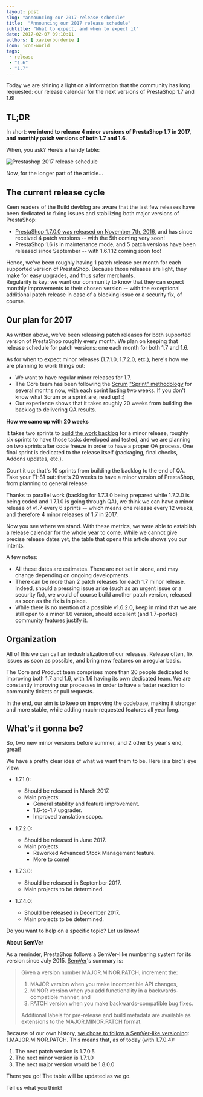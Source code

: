 ```yaml
---
layout: post
slug: "announcing-our-2017-release-schedule"
title:  "Announcing our 2017 release schedule"
subtitle: "What to expect, and when to expect it"
date: 2017-02-07 09:10:11
authors: [ xavierborderie ]
icon: icon-world
tags:
 - release
 - "1.6"
 - "1.7"
---
```


Today we are shining a light on a information that the community has long requested: our release calendar for the next versions of PrestaShop 1.7 and 1.6!


## TL;DR

In short: **we intend to release 4 minor versions of PrestaShop 1.7 in 2017, and monthly patch versions of both 1.7 and 1.6**.

When, you ask? Here’s a handy table:

![Prestashop 2017 release schedule](/assets/images/2017/01/2017-release-schedule.jpg)


Now, for the longer part of the article...

## The current release cycle

Keen readers of the Build devblog are aware that the last few releases have been dedicated to fixing issues and stabilizing both major versions of PrestaShop:

* [PrestaShop 1.7.0.0 was released on November 7th, 2016](http://build.prestashop.com/news/prestashop-1-7-0-0-released/), and has since received 4 patch versions -- with the 5th coming very soon!
* PrestaShop 1.6 is in maintenance mode, and 5 patch versions have been released since September -- with 1.6.1.12 coming soon too!

Hence, we've been roughly having 1 patch release per month for each supported version of PrestaShop. Because those releases are light, they make for easy upgrades, and thus safer merchants.  
Regularity is key: we want our community to know that they can expect monthly improvements to their chosen version -- with the exceptional additional patch release in case of a blocking issue or a security fix, of course.


## Our plan for 2017

As written above, we've been releasing patch releases for both supported version of PrestaShop roughly every month. We plan on keeping that release schedule for patch versions: one each month for both 1.7 and 1.6.

As for when to expect minor releases (1.7.1.0, 1.7.2.0, etc.), here's how we are planning to work things out:

* We want to have regular minor releases for 1.7.
* The Core team has been following the [Scrum](https://www.scrumalliance.org/why-scrum) ["Sprint" methodology](https://en.wikipedia.org/wiki/Scrum_(software_development)#Workflow) for several months now, with each sprint lasting two weeks. If you don't know what Scrum or a sprint are, read up! :)
* Our experience shows that it takes roughly 20 weeks from building the backlog to delivering QA results.

<div class="alert alert-info" role="alert">
<b>How we came up with 20 weeks</b>

<p>It takes two sprints to <a href="http://www.scrum-institute.org/The_Scrum_Product_Backlog.php">build the work backlog</a> for a minor release, roughly six sprints to have those tasks developed and tested, and we are planning on two sprints after code freeze in order to have a proper QA process. One final sprint is dedicated to the release itself (packaging, final checks, Addons updates, etc.).</p>

<p>Count it up: that's 10 sprints from building the backlog to the end of QA.<br/>
Take your TI-81 out: that’s 20 weeks to have a minor version of PrestaShop, from planning to general release.</p>
</div>

Thanks to parallel work (backlog for 1.7.3.0 being prepared while 1.7.2.0 is being coded and 1.7.1.0 is going through QA), we think we can have a minor release of v1.7 every 6 sprints -- which means one release every 12 weeks, and therefore 4 minor releases of 1.7 in 2017.

Now you see where we stand. With these metrics, we were able to establish a release calendar for the whole year to come. While we cannot give precise release dates yet, the table that opens this article shows you our intents.

A few notes:

* All these dates are estimates. There are not set in stone, and may change depending on ongoing developments.
* There can be more than 2 patch releases for each 1.7 minor release. Indeed, should a pressing issue arise (such as an urgent issue or a security fix), we would of course build another patch version, released as soon as the fix is in place.
* While there is no mention of a possible v1.6.2.0, keep in mind that we are still open to a minor 1.6 version, should excellent (and 1.7-ported) community features justify it.


## Organization

All of this we can call an industrialization of our releases. Release often, fix issues as soon as possible, and bring new features on a regular basis.

The Core and Product team comprises more than 20 people dedicated to improving both 1.7 and 1.6, with 1.6 having its own dedicated team. We are constantly improving our processes in order to have a faster reaction to community tickets or pull requests.

In the end, our aim is to keep on improving the codebase, making it stronger and more stable, while adding much-requested features all year long.


## What's it gonna be?

So, two new minor versions before summer, and 2 other by year's end, great!

We have a pretty clear idea of what we want them to be. Here is a bird's eye view:

* 1.7.1.0:
  * Should be released in March 2017.
  * Main projects:
    * General stability and feature improvement.
    * 1.6-to-1.7 upgrader.
    * Improved translation scope.

* 1.7.2.0:
  * Should be released in June 2017.
  * Main projects:
    * Reworked Advanced Stock Management feature.
    * More to come!

* 1.7.3.0:
  * Should be released in September 2017.
  * Main projects to be determined.

* 1.7.4.0:
  * Should be released in December 2017.
  * Main projects to be determined.

Do you want to help on a specific topic? Let us know!

<div class="alert alert-info" role="alert">
<b>About SemVer</b>

As a reminder, PrestaShop follows a SemVer-like numbering system for its version since July 2015. <a href="http://semver.org/">SemVer</a>'s summary is:

<blockquote>
Given a version number MAJOR.MINOR.PATCH, increment the:

<ol>
  <li>MAJOR version when you make incompatible API changes,</li>
  <li>MINOR version when you add functionality in a backwards-compatible
manner, and</li>
  <li>PATCH version when you make backwards-compatible bug fixes.</li>
</ol>

Additional labels for pre-release and build metadata are available as extensions to the MAJOR.MINOR.PATCH format.
</blockquote>

Because of our own history, <a href="http://build.prestashop.com/news/a-more-semantic-versioning-scheme/">we chose to follow a SemVer-like versioning</a>: 1.MAJOR.MINOR.PATCH. This means that, as of today (with 1.7.0.4):

<ol>
  <li>The next patch version is 1.7.0.5</li>
  <li>The next minor version is 1.7.1.0</li>
  <li>The next major version would be 1.8.0.0</li>
</ol>
</div>

There you go! The table will be updated as we go.

Tell us what you think!
